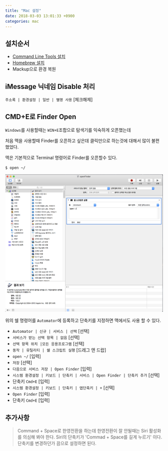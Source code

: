 ```yaml
---
title: "Mac 설정"
date: 2018-03-03 13:01:33 +0900
categories: mac
---
```


## 설치순서

- [Command Line Tools 설치](http://macnews.tistory.com/4243)
- [Homebrew 설치](https://brew.sh)
- Mackup으로 환경 복원


## iMessage 닉네임 Disable 처리

`주소록 | 환경설정 | 일반 | 별명 사용` [체크해제]


## CMD+E로 Finder Open

`Windows`를 사용할때는 `WIN+E`조합으로 탐색기를 익숙하게 오픈했는데

처음 맥을 사용할때 Finder를 오픈하고 싶은데 클릭만으로 하는것에 대해서 많이 불편했었다.

맥은 기본적으로 Terminal 명령어로 Finder를 오픈할수 있다.

```
$ open ~/
```
![파인더](/assets/images/open-finder.png)


위의 쉘 명령어를 `Automator`에 등록하고 단축키를 지정하면 맥에서도 사용 할 수 있다.

- `Automator | 신규 | 서비스 | 선택` [선택]
- `서비스가 받는 선택 항목 | 없음` [선택]
- `선택 항목 위치 |모든 응용프로그램` [선택]
- `동작 | 유틸리티 | 쉘 스크립트 실행` [드레그 앤 드랍]
- `open ~/` [입력]
- `저장` [선택]
- `다음으로 서비스 저장 | Open Finder` [입력]
- `시스템 환경설정 | 키보드 | 단축키 | 서비스 | Open Finder | 단축키 추가` [선택]
- 단축키 `Cmd+E` [입력]
- `시스템 환경설정 | 키보드 | 단축키 | 앱단축키 | +` [선택]
- `Open Finder` [입력]
- 단축키 `Cmd+E` [입력]

## 추가사항

>Command + Space로 한영전환을 하는데 한영전환이 잘 안될때는 Siri 활성화를 의심해 봐야 한다.
>Siri의 단축키가 'Commad + Space를 길게 누르기' 이다.
>단축키를 변경하던가 끔으로 설정하면 된다.



